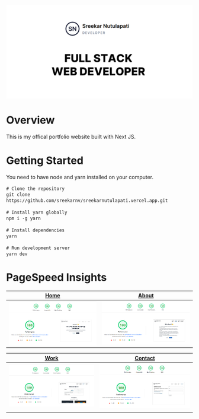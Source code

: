 ![](public/og-image.png)

# Overview

This is my offical portfolio website built with Next JS.

# Getting Started

You need to have node and yarn installed on your computer.

    # Clone the repository
    git clone https://github.com/sreekarnv/sreekarnutulapati.vercel.app.git

    # Install yarn globally
    npm i -g yarn

    # Install dependencies
    yarn

    # Run development server
    yarn dev

# PageSpeed Insights

| [Home](https://pagespeed.web.dev/report?url=https%3A%2F%2Fsreekarnutulapati.vercel.app&form_factor=desktop) | [About](https://pagespeed.web.dev/report?url=https%3A%2F%2Fsreekarnutulapati.vercel.app%2Fabout&form_factor=desktop) |
| :---------------------------------------------------------------------------------------------------------: | :------------------------------------------------------------------------------------------------------------------: |
|                                            ![](assets/home.png)                                             |                                                ![](assets/about.png)                                                 |

| [Work](https://pagespeed.web.dev/report?url=https%3A%2F%2Fsreekarnutulapati.vercel.app%2Fwork&form_factor=desktop) | [Contact](https://pagespeed.web.dev/report?url=https%3A%2F%2Fsreekarnutulapati.vercel.app%2Fabout&form_factor=desktop) |
| :----------------------------------------------------------------------------------------------------------------: | :--------------------------------------------------------------------------------------------------------------------: |
|                                                ![](assets/work.png)                                                |                                                ![](assets/contact.png)                                                 |
|                                                                                                                    |
